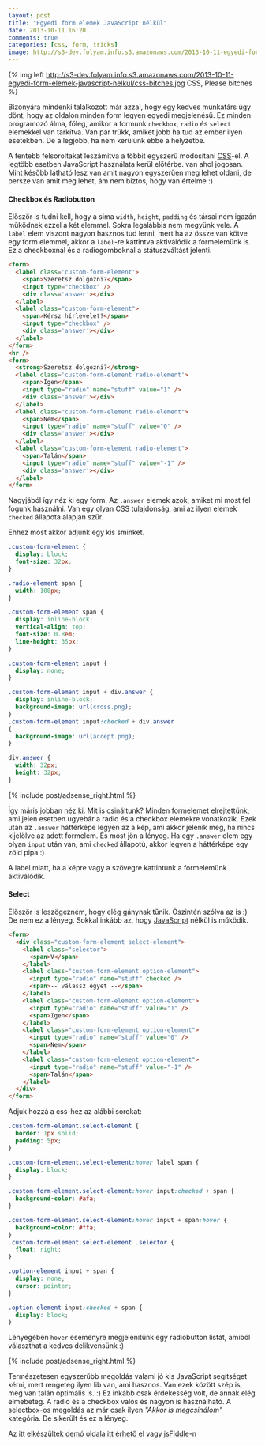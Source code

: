 ```yaml
---
layout: post
title: "Egyedi form elemek JavaScript nélkül"
date: 2013-10-11 16:20
comments: true
categories: [css, form, tricks]
image: http://s3-dev.folyam.info.s3.amazonaws.com/2013-10-11-egyedi-form-elemek-javascript-nelkul/css-bitches.jpg
---
```


{% img left http://s3-dev.folyam.info.s3.amazonaws.com/2013-10-11-egyedi-form-elemek-javascript-nelkul/css-bitches.jpg CSS, Please bitches %}

Bizonyára mindenki találkozott már azzal, hogy egy kedves munkatárs úgy dönt, hogy az
oldalon minden form legyen egyedi megjelenésű. Ez minden programozó álma, főleg, amikor
a formunk `checkbox`, `radio` és `select` elemekkel van tarkítva. Van pár trükk, amiket
jobb ha tud az ember ilyen esetekben. De a legjobb, ha nem kerülünk ebbe a helyzetbe.

A fentebb felsoroltakat leszámítva a többit egyszerű módosítani
[CSS](/blog/categories/css)-el. A legtöbb esetben JavaScript használata kerül előtérbe.
van ahol jogosan. Mint később látható lesz van amit nagyon egyszerűen meg lehet oldani,
de persze van amit meg lehet, ám nem biztos, hogy van értelme :)

<!-- more -->

#### Checkbox és Radiobutton

Először is tudni kell, hogy a sima `width`, `height`, `padding` és társai nem igazán
működnek ezzel a két elemmel. Sokra legalábbis nem megyünk vele. A `label` elem viszont
nagyon hasznos tud lenni, mert ha az össze van kötve egy form elemmel, akkor a `label`-re
kattintva aktiválódik a formelemünk is. Ez a checkboxnál és a radiogomboknál a státuszváltást
jelenti.

``` html
<form>
  <label class='custom-form-element'>
    <span>Szeretsz dolgozni?</span>
    <input type="checkbox" />
    <div class='answer'></div>
  </label>
  <label class="custom-form-element">
    <span>Kérsz hírlevelet?</span>
    <input type="checkbox" />
    <div class='answer'></div>
  </label>
</form>
<hr />
<form>
  <strong>Szeretsz dolgozni?</strong>
  <label class='custom-form-element radio-element'>
    <span>Igen</span>
    <input type="radio" name="stuff" value="1" />
    <div class='answer'></div>
  </label>
  <label class="custom-form-element radio-element">
    <span>Nem</span>
    <input type="radio" name="stuff" value="0" />
    <div class='answer'></div>
  </label>
  <label class="custom-form-element radio-element">
    <span>Talán</span>
    <input type="radio" name="stuff" value="-1" />
    <div class='answer'></div>
  </label>
</form>
```

Nagyjából így néz ki egy form. Az `.answer` elemek azok, amiket mi most fel fogunk
használni. Van egy olyan CSS tulajdonság, ami az ilyen elemek `checked` állapota alapján
szűr.

Ehhez most akkor adjunk egy kis sminket.

``` css
.custom-form-element {
  display: block;
  font-size: 32px;
}

.radio-element span {
  width: 100px;
}

.custom-form-element span {
  display: inline-block;
  vertical-align: top;
  font-size: 0.8em;
  line-height: 35px;
}

.custom-form-element input {
  display: none;
}

.custom-form-element input + div.answer {
  display: inline-block;
  background-image: url(cross.png);
}
.custom-form-element input:checked + div.answer
{
  background-image: url(accept.png);
}

div.answer {
  width: 32px;
  height: 32px;
}
```

{% include post/adsense_right.html %}

Így máris jobban néz ki. Mit is csináltunk? Minden formelemet elrejtettünk, ami jelen
esetben ugyebár a radio és a checkbox elemekre vonatkozik. Ezek után az `.answer` háttérképe
legyen az a kép, ami akkor jelenik meg, ha nincs kijelölve az adott formelem. És most jön
a lényeg. Ha egy `.answer` elem egy olyan `input` után van, ami `checked` állapotú, akkor
legyen a háttérképe egy zöld pipa :)

A label miatt, ha a képre vagy a szövegre kattintunk a formelemünk aktiválódik.

#### Select

Először is leszögezném, hogy elég gánynak tűnik. Őszintén szólva az is :) De nem ez a
lényeg. Sokkal inkább az, hogy [JavaScript](/blog/categories/javascript) nélkül is működik.

``` html
<form>
  <div class="custom-form-element select-element">
    <label class="selector">
      <span>V</span>
    </label>
    <label class="custom-form-element option-element">
      <input type="radio" name="stuff" checked />
      <span>-- válassz egyet --</span>
    </label>
    <label class="custom-form-element option-element">
      <input type="radio" name="stuff" value="1" />
      <span>Igen</span>
    </label>
    <label class="custom-form-element option-element">
      <input type="radio" name="stuff" value="0" />
      <span>Nem</span>
    </label>
    <label class="custom-form-element option-element">
      <input type="radio" name="stuff" value="-1" />
      <span>Talán</span>
    </label>
  </div>
</form>
```

Adjuk hozzá a css-hez az alábbi sorokat:

``` css
.custom-form-element.select-element {
  border: 1px solid;
  padding: 5px;
}

.custom-form-element.select-element:hover label span {
  display: block;
}

.custom-form-element.select-element:hover input:checked + span {
  background-color: #afa;
}

.custom-form-element.select-element:hover input + span:hover {
  background-color: #ffa;
}
.custom-form-element.select-element .selector {
  float: right;
}

.option-element input + span {
  display: none;
  cursor: pointer;
}

.option-element input:checked + span {
  display: block;
}
```

Lényegében `hover` eseményre megjelenítűnk egy radiobutton listát, amiből választhat
a kedves delikvensünk :)

{% include post/adsense_right.html %}

Természetesen egyszerűbb megoldás valami jó kis JavaScript segítséget kérni, mert rengeteg
ilyen lib van, ami hasznos. Van ezek között szép is, meg van talán optimális is. :)
Ez inkább csak érdekesség volt, de annak elég elmebeteg. A radio és a checkbox valós és
nagyon is használható. A selectbox-os megoldás az már csak ilyen _"Akkor is megcsinálom"_
kategória. De sikerült és ez a lényeg.

Az itt elkészültek
[demó oldala itt érhető el](/downloads/code/2013-10-11-egyedi-form-elemek-javascript-nelkul/index.html)
vagy [jsFiddle](http://jsfiddle.net/yitsushi/s82zj/)-n